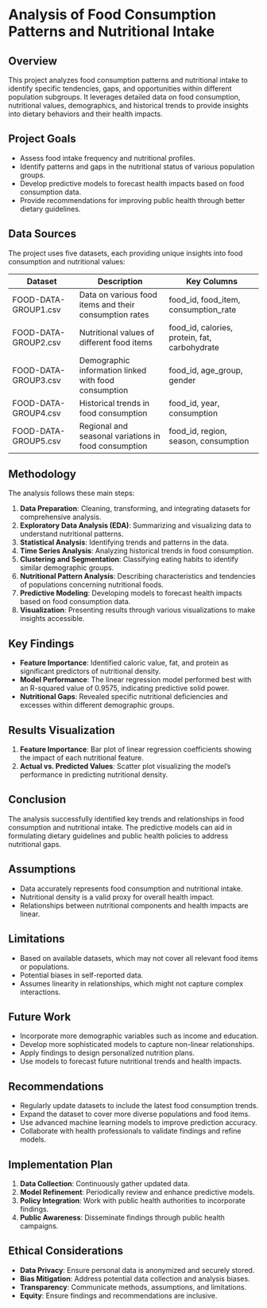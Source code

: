 # Analysis of Food Consumption Patterns and Nutritional Intake

## Overview
This project analyzes food consumption patterns and nutritional intake to identify specific tendencies, gaps, and opportunities within different population subgroups. It leverages detailed data on food consumption, nutritional values, demographics, and historical trends to provide insights into dietary behaviors and their health impacts.

## Project Goals
- Assess food intake frequency and nutritional profiles.
- Identify patterns and gaps in the nutritional status of various population groups.
- Develop predictive models to forecast health impacts based on food consumption data.
- Provide recommendations for improving public health through better dietary guidelines.

## Data Sources
The project uses five datasets, each providing unique insights into food consumption and nutritional values:

| Dataset             | Description                                   | Key Columns                     |
|---------------------|-----------------------------------------------|---------------------------------|
| FOOD-DATA-GROUP1.csv| Data on various food items and their consumption rates | food_id, food_item, consumption_rate |
| FOOD-DATA-GROUP2.csv| Nutritional values of different food items    | food_id, calories, protein, fat, carbohydrate |
| FOOD-DATA-GROUP3.csv| Demographic information linked with food consumption | food_id, age_group, gender |
| FOOD-DATA-GROUP4.csv| Historical trends in food consumption         | food_id, year, consumption      |
| FOOD-DATA-GROUP5.csv| Regional and seasonal variations in food consumption | food_id, region, season, consumption |

## Methodology
The analysis follows these main steps:
1. **Data Preparation**: Cleaning, transforming, and integrating datasets for comprehensive analysis.
2. **Exploratory Data Analysis (EDA)**: Summarizing and visualizing data to understand nutritional patterns.
3. **Statistical Analysis**: Identifying trends and patterns in the data.
4. **Time Series Analysis**: Analyzing historical trends in food consumption.
5. **Clustering and Segmentation**: Classifying eating habits to identify similar demographic groups.
6. **Nutritional Pattern Analysis**: Describing characteristics and tendencies of populations concerning nutritional foods.
7. **Predictive Modeling**: Developing models to forecast health impacts based on food consumption data.
8. **Visualization**: Presenting results through various visualizations to make insights accessible.

## Key Findings
- **Feature Importance**: Identified caloric value, fat, and protein as significant predictors of nutritional density.
- **Model Performance**: The linear regression model performed best with an R-squared value of 0.9575, indicating predictive solid power.
- **Nutritional Gaps**: Revealed specific nutritional deficiencies and excesses within different demographic groups.

## Results Visualization
1. **Feature Importance**: Bar plot of linear regression coefficients showing the impact of each nutritional feature.
2. **Actual vs. Predicted Values**: Scatter plot visualizing the model’s performance in predicting nutritional density.

## Conclusion
The analysis successfully identified key trends and relationships in food consumption and nutritional intake. The predictive models can aid in formulating dietary guidelines and public health policies to address nutritional gaps.

## Assumptions
- Data accurately represents food consumption and nutritional intake.
- Nutritional density is a valid proxy for overall health impact.
- Relationships between nutritional components and health impacts are linear.

## Limitations
- Based on available datasets, which may not cover all relevant food items or populations.
- Potential biases in self-reported data.
- Assumes linearity in relationships, which might not capture complex interactions.

## Future Work
- Incorporate more demographic variables such as income and education.
- Develop more sophisticated models to capture non-linear relationships.
- Apply findings to design personalized nutrition plans.
- Use models to forecast future nutritional trends and health impacts.

## Recommendations
- Regularly update datasets to include the latest food consumption trends.
- Expand the dataset to cover more diverse populations and food items.
- Use advanced machine learning models to improve prediction accuracy.
- Collaborate with health professionals to validate findings and refine models.

## Implementation Plan
1. **Data Collection**: Continuously gather updated data.
2. **Model Refinement**: Periodically review and enhance predictive models.
3. **Policy Integration**: Work with public health authorities to incorporate findings.
4. **Public Awareness**: Disseminate findings through public health campaigns.

## Ethical Considerations
- **Data Privacy**: Ensure personal data is anonymized and securely stored.
- **Bias Mitigation**: Address potential data collection and analysis biases.
- **Transparency**: Communicate methods, assumptions, and limitations.
- **Equity**: Ensure findings and recommendations are inclusive.
